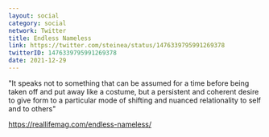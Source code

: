```yaml
---
layout: social
category: social
network: Twitter
title: Endless Nameless
link: https://twitter.com/steinea/status/1476339795991269378
twitterID: 1476339795991269378
date: 2021-12-29
---
```


"It speaks not to something that can be assumed for a time before being taken off and put away like a costume, but a persistent and coherent desire to give form to a particular mode of shifting and nuanced relationality to self and to others"

<https://reallifemag.com/endless-nameless/>
